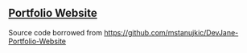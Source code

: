 ## [Portfolio Website](https://max-montes.github.io/portfolio-website/)
Source code borrowed from https://github.com/mstanujkic/DevJane-Portfolio-Website
